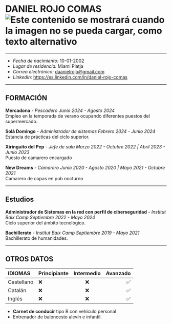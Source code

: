 # DANIEL ROJO COMAS ![Este contenido se mostrará cuando la imagen no se pueda cargar, como texto alternativo](https://ongpng.com/wp-content/uploads/2023/09/Shaquille-O_Neal-meme-face-.png "Daniel el Travieso")
---
- *Fecha de nacimiento:* 10-01-2002
- *Lugar de residencia:* Miami Platja
- *Correo electrónico:* daanielrojo@gmail.com
- *LinkedIn:* https://es.linkedin.com/in/daniel-rojo-comas
---
## FORMACIÓN

**Mercadona** - *Pescadero Junio 2024 - Agosto 2024*  
Empleo en la temporada de verano ocupando diferentes puestos del supermercado.  

**Solà Domingo** - *Administrador de sistemas Febrero 2024 - Junio 2024*  
Estancia de prácticas del ciclo superior.  

**Xiringuito del Pep** - *Jefe de sala Marzo 2022 - Octubre 2022 | Abril 2023 - Junio 2023*  
Puesto de camarero encargado

**New Dreams** - *Camarero Junio 2020 - Agosto 2020 | Mayo 2021 - Octubre 2021*  
Camarero de copas en pub nocturno
 
---
## Estudios
**Administrador de Sistemas en la red con perfil de ciberseguridad** - *Institut Baix Camp Septiembre 2022 - Mayo 2024*  
Ciclo superior del ámbito tecnológico.  

**Bachillerato** - *Institut Baix Camp Septiembre 2019 - Mayo 2021*  
Bachillerato de humanidades.    

---
## OTROS DATOS

|IDIOMAS |Principiante | Intermedio | Avanzado  |
|:--- |:---- |:----:| ----:|
|Castellano | :x: | :x: | ✅  |
|Catalán| :x: | :x: |  ✅ |
|Inglés| :x: | :x: |  ✅ |

- **Carnet de conducir** tipo B con vehículo personal
- Entrenador de baloncesto alevín e infantil.
